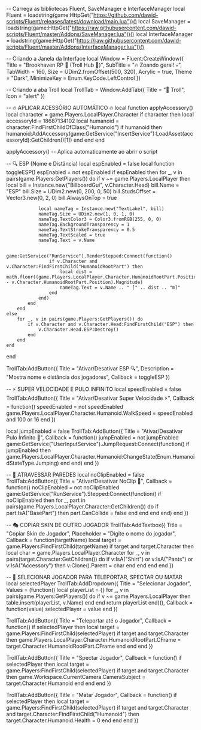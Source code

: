 -- Carrega as bibliotecas Fluent, SaveManager e InterfaceManager
local Fluent = loadstring(game:HttpGet("https://github.com/dawid-scripts/Fluent/releases/latest/download/main.lua"))()
local SaveManager = loadstring(game:HttpGet("https://raw.githubusercontent.com/dawid-scripts/Fluent/master/Addons/SaveManager.lua"))()
local InterfaceManager = loadstring(game:HttpGet("https://raw.githubusercontent.com/dawid-scripts/Fluent/master/Addons/InterfaceManager.lua"))()

-- Criando a Janela da Interface
local Window = Fluent:CreateWindow({
    Title = "Brookhaven RP 🏡 (Troll Hub 🤡)",
    SubTitle = "🔥 Zoando geral! 💀",
    TabWidth = 160,
    Size = UDim2.fromOffset(500, 320),
    Acrylic = true,
    Theme = "Dark",
    MinimizeKey = Enum.KeyCode.LeftControl
})

-- Criando a aba Troll
local TrollTab = Window:AddTab({ Title = "🤡 Troll", Icon = "alert" })

-- 🔥 APLICAR ACESSÓRIO AUTOMÁTICO 🔥
local function applyAccessory()
    local character = game.Players.LocalPlayer.Character
    if character then
        local accessoryId = 18687134102
        local humanoid = character:FindFirstChildOfClass("Humanoid")
        if humanoid then
            humanoid:AddAccessory(game:GetService("InsertService"):LoadAsset(accessoryId):GetChildren()[1])
        end
    end
end

applyAccessory() -- Aplica automaticamente ao abrir o script

-- 🔍 ESP (Nome e Distância)
local espEnabled = false
local function toggleESP()
    espEnabled = not espEnabled
    if espEnabled then
        for _, v in pairs(game.Players:GetPlayers()) do
            if v ~= game.Players.LocalPlayer then
                local bill = Instance.new("BillboardGui", v.Character.Head)
                bill.Name = "ESP"
                bill.Size = UDim2.new(0, 200, 0, 50)
                bill.StudsOffset = Vector3.new(0, 2, 0)
                bill.AlwaysOnTop = true

                local nameTag = Instance.new("TextLabel", bill)
                nameTag.Size = UDim2.new(1, 0, 1, 0)
                nameTag.TextColor3 = Color3.fromRGB(255, 0, 0)
                nameTag.BackgroundTransparency = 1
                nameTag.TextStrokeTransparency = 0.5
                nameTag.TextScaled = true
                nameTag.Text = v.Name

                game:GetService("RunService").RenderStepped:Connect(function()
                    if v.Character and v.Character:FindFirstChild("HumanoidRootPart") then
                        local dist = math.floor((game.Players.LocalPlayer.Character.HumanoidRootPart.Position - v.Character.HumanoidRootPart.Position).Magnitude)
                        nameTag.Text = v.Name .. " [" .. dist .. "m]"
                    end
                end)
            end
        end
    else
        for _, v in pairs(game.Players:GetPlayers()) do
            if v.Character and v.Character.Head:FindFirstChild("ESP") then
                v.Character.Head.ESP:Destroy()
            end
        end
    end
end

TrollTab:AddButton({
    Title = "Ativar/Desativar ESP 🔍",
    Description = "Mostra nome e distância dos jogadores",
    Callback = toggleESP
})

-- ⚡ SUPER VELOCIDADE E PULO INFINITO
local speedEnabled = false
TrollTab:AddButton({
    Title = "Ativar/Desativar Super Velocidade ⚡",
    Callback = function()
        speedEnabled = not speedEnabled
        game.Players.LocalPlayer.Character.Humanoid.WalkSpeed = speedEnabled and 100 or 16
    end
})

local jumpEnabled = false
TrollTab:AddButton({
    Title = "Ativar/Desativar Pulo Infinito 🦘",
    Callback = function()
        jumpEnabled = not jumpEnabled
        game:GetService("UserInputService").JumpRequest:Connect(function()
            if jumpEnabled then
                game.Players.LocalPlayer.Character.Humanoid:ChangeState(Enum.HumanoidStateType.Jumping)
            end
        end)
    end
})

-- 🚪 ATRAVESSAR PAREDES
local noClipEnabled = false
TrollTab:AddButton({
    Title = "Ativar/Desativar NoClip 🚪",
    Callback = function()
        noClipEnabled = not noClipEnabled
        game:GetService("RunService").Stepped:Connect(function()
            if noClipEnabled then
                for _, part in pairs(game.Players.LocalPlayer.Character:GetChildren()) do
                    if part:IsA("BasePart") then
                        part.CanCollide = false
                    end
                end
            end
        end)
    end
})

-- 🎭 COPIAR SKIN DE OUTRO JOGADOR
TrollTab:AddTextbox({
    Title = "Copiar Skin de Jogador",
    Placeholder = "Digite o nome do jogador",
    Callback = function(targetName)
        local target = game.Players:FindFirstChild(targetName)
        if target and target.Character then
            local char = game.Players.LocalPlayer.Character
            for _, v in pairs(target.Character:GetChildren()) do
                if v:IsA("Shirt") or v:IsA("Pants") or v:IsA("Accessory") then
                    v:Clone().Parent = char
                end
            end
        end
    end
})

-- 🏃 SELECIONAR JOGADOR PARA TELEPORTAR, SPECTAR OU MATAR
local selectedPlayer
TrollTab:AddDropdown({
    Title = "Selecionar Jogador",
    Values = (function()
        local playerList = {}
        for _, v in pairs(game.Players:GetPlayers()) do
            if v ~= game.Players.LocalPlayer then
                table.insert(playerList, v.Name)
            end
        end
        return playerList
    end)(),
    Callback = function(value)
        selectedPlayer = value
    end
})

TrollTab:AddButton({
    Title = "Teleportar até o Jogador",
    Callback = function()
        if selectedPlayer then
            local target = game.Players:FindFirstChild(selectedPlayer)
            if target and target.Character then
                game.Players.LocalPlayer.Character.HumanoidRootPart.CFrame = target.Character.HumanoidRootPart.CFrame
            end
        end
    end
})

TrollTab:AddButton({
    Title = "Spectar Jogador",
    Callback = function()
        if selectedPlayer then
            local target = game.Players:FindFirstChild(selectedPlayer)
            if target and target.Character then
                game.Workspace.CurrentCamera.CameraSubject = target.Character.Humanoid
            end
        end
    end
})

TrollTab:AddButton({
    Title = "Matar Jogador",
    Callback = function()
        if selectedPlayer then
            local target = game.Players:FindFirstChild(selectedPlayer)
            if target and target.Character and target.Character:FindFirstChild("Humanoid") then
                target.Character.Humanoid.Health = 0
            end
        end
    end
})

